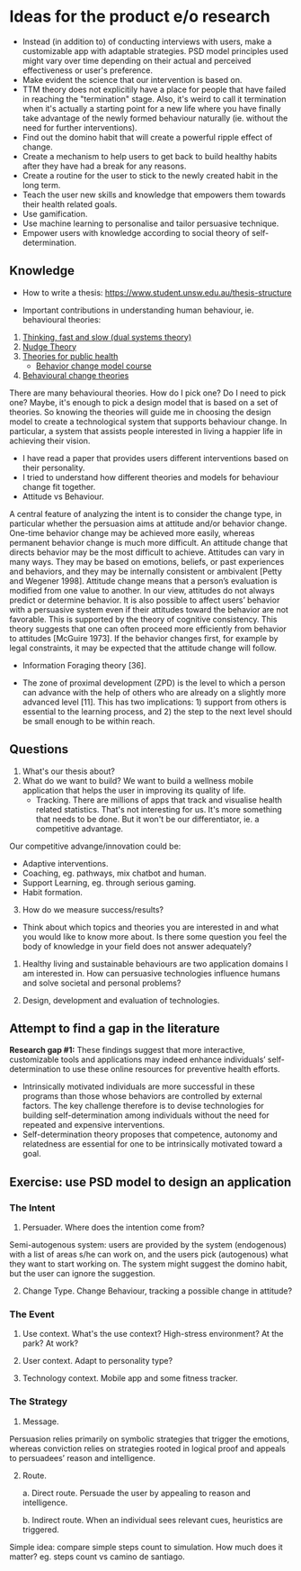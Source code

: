 # Ideas for the product e/o research

- Instead (in addition to) of conducting interviews with users, make a customizable app with adaptable strategies. PSD model principles used might vary over time depending on their actual and perceived effectiveness or user's preference.
- Make evident the science that our intervention is based on.
- TTM theory does not explicitily have a place for people that have failed in reaching the "termination" stage. Also, it's weird to call it termination when it's actually a starting point for a new life where you have finally take advantage of the newly formed behaviour naturally (ie. without the need for further interventions).
- Find out the domino habit that will create a powerful ripple effect of change.
- Create a mechanism to help users to get back to build healthy habits after they have had a break for any reasons.
- Create a routine for the user to stick to the newly created habit in the long term.
- Teach the user new skills and knowledge that empowers them towards their health related goals.
- Use gamification.
- Use machine learning to personalise and tailor persuasive technique.
- Empower users with knowledge according to social theory of self-determination.

## Knowledge

- How to write a thesis: https://www.student.unsw.edu.au/thesis-structure

- Important contributions in understanding human behaviour, ie. behavioural theories:

1. [Thinking, fast and slow (dual systems theory)](https://en.wikipedia.org/wiki/Thinking,_Fast_and_Slow) 
2. [Nudge Theory](https://en.wikipedia.org/wiki/Nudge_theory)
3. [Theories for public health](https://en.wikipedia.org/wiki/Behavior_change_(public_health))
   - [Behavior change model course](https://sphweb.bumc.bu.edu/otlt/MPH-Modules/SB/BehavioralChangeTheories/BehavioralChangeTheories-TOC.html)
4. [Behavioural change theories](https://en.wikipedia.org/wiki/Behavioural_change_theories)

There are many behavioural theories. How do I pick one? Do I need to pick one? Maybe, it's enough to pick a design model that is based on a set of theories. So knowing the theories will guide me in choosing the design model to create a technological system that supports behaviour change. In particular, a system that assists people interested in living a happier life in achieving their vision. 

- I have read a paper that provides users different interventions based on their personality.
- I tried to understand how different theories and models for behaviour change fit together.
- Attitude vs Behaviour.

A central feature of analyzing the intent is to consider the change type, in particular whether the persuasion aims at attitude and/or behavior change. One-time behavior change may be achieved more easily, whereas permanent behavior change is much more difficult. An attitude change that directs behavior may be the most difficult to achieve. Attitudes can vary in many ways. They may be based on emotions, beliefs, or past experiences and behaviors, and they may be internally consistent or ambivalent [Petty and Wegener 1998]. Attitude change means that a person’s evaluation is modified from one value to another. In our view, attitudes do not always predict or determine behavior. It is also possible to affect users’ behavior with a persuasive system even if their attitudes toward the behavior are not favorable. This is supported by the theory of cognitive consistency. This theory suggests that one can often proceed more efficiently from behavior to attitudes [McGuire 1973]. If the behavior changes first, for example by legal constraints, it may be expected that the attitude change will follow.

- Information Foraging theory  [36].

- The zone of proximal development (ZPD) is the level to which a person can advance with the help of others who are already on a slightly more advanced level [11]. This has two implications: 1) support from others is essential to the learning process, and 2) the step to the next level should be small enough to be within reach.

## Questions
1. What's our thesis about?
2. What do we want to build?
We want to build a wellness mobile application that helps the user in improving its quality of life.
   - Tracking.
There are millions of apps that track and visualise health related statistics. That's not interesting for us. It's more something that needs to be done. But it won't be our differentiator, ie. a competitive advantage.

Our competitive advange/innovation could be:
   - Adaptive interventions.
   - Coaching, eg. pathways, mix chatbot and human.
   - Support Learning, eg. through serious gaming.
   - Habit formation.

3. How do we measure success/results?

- Think about which topics and theories you are interested in and what you would like to know more about. Is there some question you feel the body of knowledge in your field does not answer adequately? 

1. Healthy living and sustainable behaviours are two application domains I am interested in. How can persuasive technologies influence humans and solve societal and personal problems?

2. Design, development and evaluation of technologies.

## Attempt to find a gap in the literature

**Research gap #1:**  These findings suggest that more interactive, customizable tools and applications may indeed enhance individuals’ self-determination to use these online resources for preventive health efforts.
  - Intrinsically motivated individuals are more successful in these programs than those whose behaviors are controlled by external factors. The key challenge therefore is to devise technologies for building self-determination among individuals without the need for repeated and expensive interventions. 
  - Self-determination theory proposes that competence, autonomy and relatedness are essential for one to be intrinsically motivated toward a goal.

## Exercise: use PSD model to design an application
### The Intent

1. Persuader. Where does the intention come from?

Semi-autogenous system: users are provided by the system (endogenous) with a list of areas s/he can work on, and the users pick (autogenous) what they want to start working on. The system might suggest the domino habit, but the user can ignore the suggestion.

2. Change Type. Change Behaviour, tracking a possible change in attitude?

### The Event

1. Use context. What's the use context? High-stress environment? At the park? At work?

2. User context. Adapt to personality type?

3. Technology context. Mobile app and some fitness tracker.

### The Strategy

1. Message.

Persuasion relies primarily on symbolic strategies that trigger the emotions, whereas conviction relies on strategies rooted in logical proof and appeals to persuadees’ reason and intelligence.

2. Route.

   a. Direct route. Persuade the user by appealing to reason and intelligence.

   b. Indirect route. When an individual sees relevant cues, heuristics are triggered.

Simple idea: compare simple steps count to simulation. How much does it matter? eg. steps count vs camino de santiago. 

